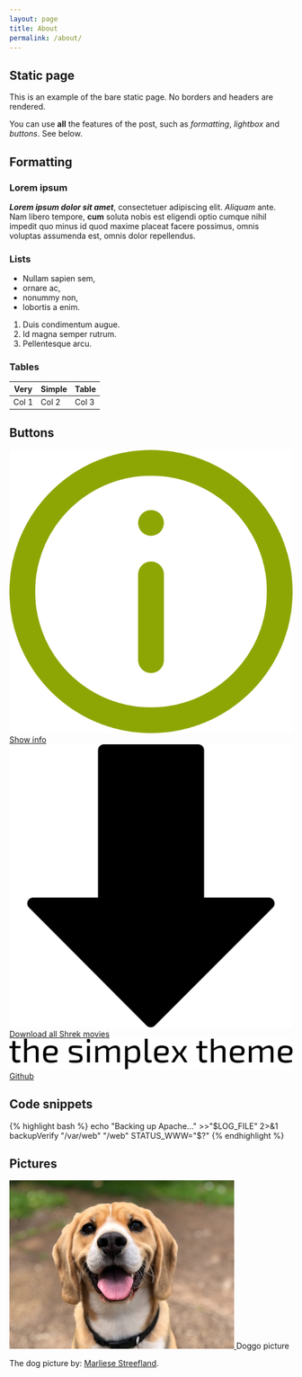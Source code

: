 ```yaml
---
layout: page
title: About
permalink: /about/
---
```


## Static page
This is an example of the bare static page. No borders and headers are rendered.

You can use **all** the features of the post, such as *formatting*, *lightbox* and *buttons*. See below.

## Formatting
### Lorem ipsum
***Lorem ipsum dolor sit amet***, consectetuer adipiscing elit. *Aliquam* ante. Nam libero tempore, **cum** soluta nobis est eligendi optio cumque nihil impedit quo minus id quod maxime placeat facere possimus, omnis voluptas assumenda est, omnis dolor repellendus. 

### Lists

- Nullam sapien sem, 
- ornare ac, 
- nonummy non, 
- lobortis a enim. 

1. Duis condimentum augue.
2. Id magna semper rutrum. 
3. Pellentesque arcu. 

### Tables

| Very | Simple | Table|
|------|--------|------|
|Col 1  | Col 2  | Col 3|

## Buttons
<div class='sx-button'>
  <a href='https://www.example.com/' class='sx-button__content red'>
    <img src='/assets/img/icons/info.svg'/>Show info
  </a>
</div>
<div class='sx-button'>
  <a href='https://www.example.com/' class='sx-button__content green'>
    <img src='/assets/img/icons/down_arrow.svg'/>Download all Shrek movies
  </a>
</div>
<div class='sx-button'>
  <a href='https://github.com/andreondra/jekyll-theme-simplex' class='sx-button__content blue'>
    <img src='/assets/img/icons/simplex.svg'/>Github
  </a>
</div>

## Code snippets

{% highlight bash %}
echo "Backing up Apache..." >>"$LOG_FILE" 2>&1
backupVerify "/var/web" "/web"
STATUS_WWW="$?"
{% endhighlight %}

## Pictures
<div class="sx-center">
    <div class="sx-picture">
    <a href="/assets/img/posts/doggo2.jpg" data-lity>
        <img src="/assets/img/posts/doggo2_thumb.jpg"/>
    </a>
    <span class="sx-subtitle">Doggo picture</span>
    </div>
</div>

The dog picture by: [Marliese Streefland](https://unsplash.com/photos/2l0CWTpcChI).
